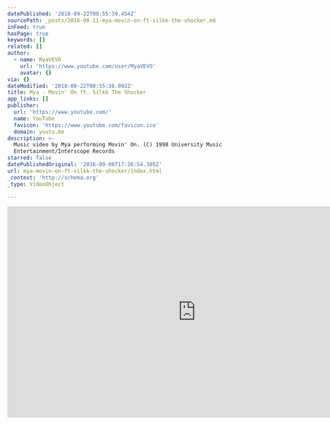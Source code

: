 ```yaml
---
datePublished: '2018-09-22T00:55:39.454Z'
sourcePath: _posts/2016-08-11-mya-movin-on-ft-silkk-the-shocker.md
inFeed: true
hasPage: true
keywords: []
related: []
author:
  - name: MyaVEVO
    url: 'https://www.youtube.com/user/MyaVEVO'
    avatar: {}
via: {}
dateModified: '2018-09-22T00:55:38.092Z'
title: Mya - Movin' On ft. Silkk The Shocker
app_links: []
publisher:
  url: 'https://www.youtube.com/'
  name: YouTube
  favicon: 'https://www.youtube.com/favicon.ico'
  domain: youtu.be
description: >-
  Music video by Mya performing Movin' On. (C) 1998 University Music
  Entertainment/Interscope Records
starred: false
datePublishedOriginal: '2016-09-06T17:26:54.385Z'
url: mya-movin-on-ft-silkk-the-shocker/index.html
_context: 'http://schema.org'
_type: VideoObject

---
```

<iframe src="https://cdn.embedly.com/widgets/media.html?src=https%3A%2F%2Fwww.youtube.com%2Fembed%2FhRN6vgjqcgU%3Ffeature%3Doembed&amp;url=http%3A%2F%2Fwww.youtube.com%2Fwatch%3Fv%3DhRN6vgjqcgU&amp;image=https%3A%2F%2Fi.ytimg.com%2Fvi%2FhRN6vgjqcgU%2Fhqdefault.jpg&amp;key=b7d04c9b404c499eba89ee7072e1c4f7&amp;type=text%2Fhtml&amp;schema=youtube" width="854" height="480" scrolling="no" frameborder="0" allowfullscreen="" style=""></iframe>